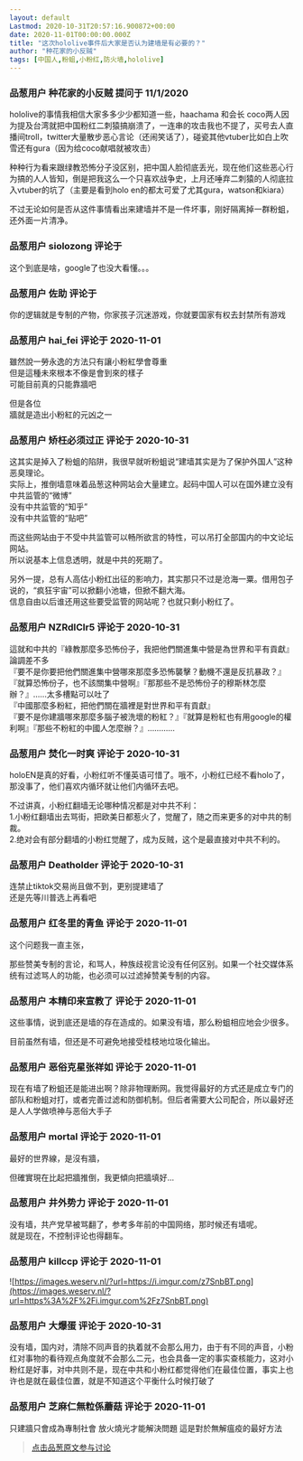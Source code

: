 ```yaml
---
layout: default
Lastmod: 2020-10-31T20:57:16.900872+00:00
date: 2020-11-01T00:00:00.000Z
title: "这次hololive事件后大家是否认为建墙是有必要的？"
author: "种花家的小反贼"
tags: [中国人,粉蛆,小粉红,防火墙,hololive]
---
```



### 品葱用户 **种花家的小反贼** 提问于 11/1/2020
    
hololive的事情我相信大家多多少少都知道一些，haachama 和会长 coco两人因为提及台湾就把中国粉红二刺猿搞崩溃了，一连串的攻击我也不提了，买号去人直播间troll，twitter大量散步恶心言论（还闹笑话了），碰瓷其他vtuber比如白上吹雪还有gura（因为给coco献唱就被攻击）  
  
种种行为看来跟绿教恐怖分子没区别，把中国人脸彻底丢光，现在他们这些恶心行为搞的人人皆知，倒是把我这么一个只喜欢战争史，上月还唾弃二刺猿的人彻底拉入vtuber的坑了（主要是看到holo en的都太可爱了尤其gura，watson和kiara）  
  
不过无论如何是否从这件事情看出来建墙并不是一件坏事，刚好隔离掉一群粉蛆，还外面一片清净。
    
                

### 品葱用户 **siolozong** 评论于 
        
这个到底是啥，google了也没大看懂。。。
        
                

### 品葱用户 **佐助** 评论于 
        
你的逻辑就是专制的产物，你家孩子沉迷游戏，你就要国家有权去封禁所有游戏
        
                

### 品葱用户 **hai_fei** 评论于 2020-11-01
        
雖然說一勞永逸的方法只有讓小粉紅學會尊重  
但是這種未來根本不像是會到來的樣子  
可能目前真的只能靠牆吧  
  
但是各位  
牆就是造出小粉紅的元凶之一
        
                

### 品葱用户 **矫枉必须过正** 评论于 2020-10-31
        
这其实是掉入了粉蛆的陷阱，我很早就听粉蛆说“建墙其实是为了保护外国人”这种恶臭理论。  
实际上，推倒墙意味着品葱这种网站会大量建立。起码中国人可以在国外建立没有中共监管的“微博”  
没有中共监管的“知乎”  
没有中共监管的“贴吧”  
  
而这些网站由于不受中共监管可以畅所欲言的特性，可以吊打全部国内的中文论坛网站。  
所以说基本上信息透明，就是中共的死期了。  
  
另外一提，总有人高估小粉红出征的影响力，其实那只不过是沧海一粟。借用包子说的，“疯狂宇宙”可以掀翻小池塘，但掀不翻大海。  
信息自由以后谁还用这些要受监管的网站呢？也就只剩小粉红了。
        
                

### 品葱用户 **NZRdlClr5** 评论于 2020-10-31
        
這就和中共的『綠教那麼多恐怖份子，我把他們關進集中營是為世界和平有貢獻』論調差不多  
『要不是你要把他們關進集中營哪來那麼多恐怖襲擊？動機不還是反抗暴政？』『就算恐怖份子，也不該關集中營啊』『那那些不是恐怖份子的穆斯林怎麼辦？』……太多槽點可以吐了  
『中國那麼多粉紅，把他們關在牆裡是對世界和平有貢獻』  
『要不是你建牆哪來那麼多腦子被洗壞的粉紅？』『就算是粉紅也有用google的權利啊』『那些不粉紅的中國人怎麼辦？』…………
        
                

### 品葱用户 **焚化一时爽** 评论于 2020-10-31
        
holoEN是真的好看，小粉红听不懂英语可惜了。哦不，小粉红已经不看holo了，那没事了，他们喜欢内循环就让他们内循环去吧。  
  
不过讲真，小粉红翻墙无论哪种情况都是对中共不利：  
1.小粉红翻墙出去骂街，把欧美日都惹火了，觉醒了，随之而来更多的对中共的制裁。  
2.绝对会有部分翻墙的小粉红觉醒了，成为反贼，这个是最直接对中共不利的。
        
                

### 品葱用户 **Deatholder** 评论于 2020-10-31
        
连禁止tiktok交易尚且做不到，更别提建墙了  
还是先等川普选上再看吧
        
                

### 品葱用户 **红冬里的青鱼** 评论于 2020-11-01
        
这个问题我一直主张，  
  
那些赞美专制的言论，和骂人，种族歧视言论没有任何区别。如果一个社交媒体系统有过滤骂人的功能，也必须可以过滤掉赞美专制的内容。
        
                

### 品葱用户 **本精印来宣教了** 评论于 2020-11-01
        
这些事情，说到底还是墙的存在造成的。如果没有墙，那么粉蛆相应地会少很多。  
  
目前虽然有墙，但还是不可避免地接受桂枝地垃圾化输出。
        
                

### 品葱用户 **恶俗克星张祥如** 评论于 2020-11-01
        
现在有墙了粉蛆还是能进出啊？除非物理断网。我觉得最好的方式还是成立专门的部队和粉蛆对打，或者完善过滤和防御机制。但后者需要大公司配合，所以最好还是人人学做喷神与恶俗大手子
        
                

### 品葱用户 **mortal** 评论于 2020-11-01
        
最好的世界線，是沒有牆，  
  
但確實現在比起把牆推倒，我更傾向把牆填好...
        
                

### 品葱用户 **井外势力** 评论于 2020-11-01
        
没有墙，共产党早被骂翻了，参考多年前的中国网络，那时候还有墙呢。  
就是现在，不控制评论也得翻车。
        
                

### 品葱用户 **killccp** 评论于 2020-11-01
        
![https://images.weserv.nl/?url=https://i.imgur.com/z7SnbBT.png](https://images.weserv.nl/?url=https%3A%2F%2Fi.imgur.com%2Fz7SnbBT.png)
        
                

### 品葱用户 **大爆蛋** 评论于 2020-10-31
        
没有墙，国内对，清除不同声音的执着就不会那么用力，由于有不同的声音，小粉红对事物的看待观点角度就不会那么二元，也会具备一定的事实查核能力，这对小粉红是好事，对中共则不是，现在中共和小粉红都觉得他们在最佳位置，事实上也许也是就在最佳位置，就是不知道这个平衡什么时候打破了
        
                

### 品葱用户 **芝麻仁無粒係蘑菇** 评论于 2020-11-01
        
只建牆只會成為專制社會 放火燒光才能解決問題 這是對於無解瘟疫的最好方法
        
                





> [点击品葱原文参与讨论](https://pincong.rocks/question/32909)

